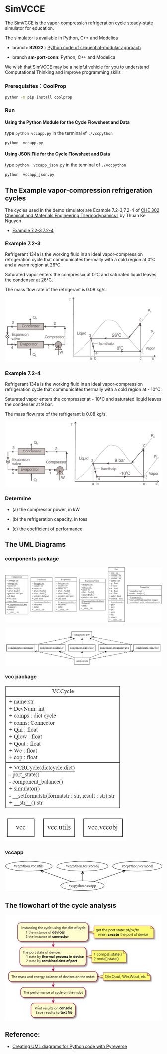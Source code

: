 # SimVCCE

The SimVCCE is the vapor-compression refrigeration cycle steady-state simulator for education.

The simulator is available in Python, C++ and Modelica

* branch: **B2022**`:  [Python code of sequential-modular approach](./vccpython)

* branch **sm-port-conn**: Python, C++ and Modelica

We wish that SimVCCE may be a helpful vehicle for you to understand Computational Thinking and improve programming skills

### Prerequisites：CoolProp

```bash
python -m pip install coolprop
```
### Run
 
#### Using the Python Module for the Cycle Flowsheet and Data

type `python vccapp.py` in the terminal of `./vccpython` 

```bash
python  vccapp.py
```
#### Using JSON File for the Cycle Flowsheet and Data

type `python  vccapp_json.py` in the terminal of `./vccpython` 

```bash
python  vccapp_json.py
```

## The Example vapor-compression refrigeration cycles

The cycles used in the demo simulator are Example 7.2-3,7.2-4 of [CHE 302 Chemical and Materials Engineering Thermodynamics I](https://www.cpp.edu/~tknguyen/che302/) by Thuan Ke Nguyen 

* [Example 7.2-3,7.2-4](https://www.cpp.edu/~tknguyen/che302/Notes/chap7-2.pdf)
 
### Example 7.2-3

Refrigerant 134a is the working fluid in an ideal vapor-compression refrigeration cycle that communicates thermally with a cold region at 0°C and a warm region at 26°C.

Saturated vapor enters the compressor at 0°C and saturated liquid leaves the condenser at 26°C.

The mass flow rate of the refrigerant is 0.08 kg/s.

![](./img/example723.jpg)

### Example 7.2-4

Refrigerant 134a is the working fluid in an ideal vapor-compression refrigeration cycle that communicates thermally with a cold region at - 10°C.

Saturated vapor enters the compressor at - 10°C and saturated liquid leaves the condenser at 9 bar. 

The mass flow rate of the refrigerant is 0.08 kg/s.

![](./img/example724.jpg)

### Determine

 * (a) the compressor power, in kW
 
 * (b) the refrigeration capacity, in tons
 
 * (c) the coefficient of performance

## The UML Diagrams

### components package

![](./uml/uml-components-classes.jpg)

![](./uml/uml-components-package.jpg)

### vcc package

![](./uml/uml-vcrcycle.jpg)

![](./uml/uml-vcc-package.jpg)

### vccapp

![](./uml/uml-vccapp.jpg)

## The flowchart of the cycle analysis

![](./uml/vcr-flowchart.jpg)

## Reference:

* [Creating UML diagrams for Python code with Pyreverse](https://gitee.com/thermalogic/sees/blob/S2019/guide/UMLPython.md)


